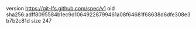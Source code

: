 version https://git-lfs.github.com/spec/v1
oid sha256:adff8095584b1ec9d10649228799461a08f64681f68638d6dfe308e3b7b2c81d
size 247

